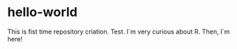 # hello-world
This is fist time repository criation. Test.
I´m very curious about R. Then, I´m here!
